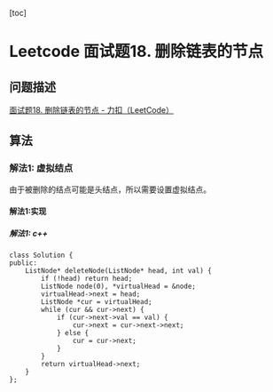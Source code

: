 [toc]

# Leetcode 面试题18. 删除链表的节点

## 问题描述

[面试题18. 删除链表的节点 - 力扣（LeetCode）](https://leetcode-cn.com/problems/shan-chu-lian-biao-de-jie-dian-lcof/)

## 算法

### 解法1: 虚拟结点

由于被删除的结点可能是头结点，所以需要设置虚拟结点。

#### 解法1:实现

##### 解法1: c++

```
class Solution {
public:
    ListNode* deleteNode(ListNode* head, int val) {
        if (!head) return head;
        ListNode node(0), *virtualHead = &node;
        virtualHead->next = head;
        ListNode *cur = virtualHead;
        while (cur && cur->next) {
            if (cur->next->val == val) {
                cur->next = cur->next->next;
            } else {
                cur = cur->next;
            }
        }
        return virtualHead->next;
    }
};
```

